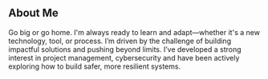 ## About Me  
Go big or go home. I'm always ready to learn and adapt—whether it's a new technology, tool, or process. I’m driven by the challenge of building impactful solutions and pushing beyond limits. I’ve developed a strong interest in project management, cybersecurity and have been actively exploring how to build safer, more resilient systems.

<!--
## Love To Code
![Javascript](https://img.shields.io/badge/Javascript-F0DB4F?style=for-the-badge&labelColor=black&logo=javascript&logoColor=F0DB4F)
![Typescript](https://img.shields.io/badge/Typescript-007acc?style=for-the-badge&labelColor=black&logo=typescript&logoColor=007acc)
![React](https://img.shields.io/badge/-React-61DBFB?style=for-the-badge&labelColor=black&logo=react&logoColor=61DBFB)
<br/>
-->
